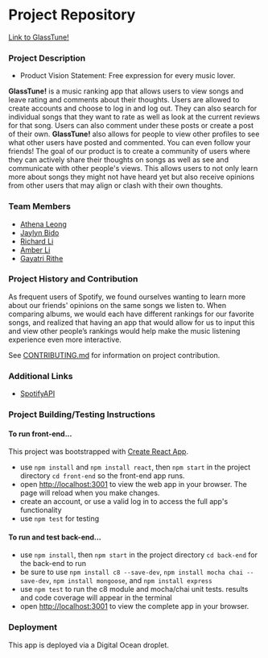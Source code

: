 # Project Repository

[Link to GlassTune!](https://king-prawn-app-i4vu7.ondigitalocean.app/)

### Project Description
- Product Vision Statement: Free expression for every music lover. 

**GlassTune!** is a music ranking app that allows users to view songs and leave rating and comments about their thoughts. Users are allowed to create accounts and choose to log in and log out. They can also search for individual songs that they want to rate as well as look at the current reviews for that song. Users can also comment under these posts or create a post of their own. **GlassTune!** also allows for people to view other profiles to see what other users have posted and commented. You can even follow your friends! The goal of our product is to create a community of users where they can actively share their thoughts on songs as well as see and communicate with other people's views. This allows users to not only learn more about songs they might not have heard yet but also receive opinions from other users that may align or clash with their own thoughts.

### Team Members
 - [Athena Leong](https://github.com/aleong2002)
 - [Jaylyn Bido](https://github.com/jaylynb26)
 - [Richard Li](https://github.com/Silver1793)
 - [Amber Li](https://github.com/al6862)
 - [Gayatri Rithe](https://github.com/gayatririthe)

### Project History and Contribution
As frequent users of Spotify, we found ourselves wanting to learn more about our friends' opinions on the same songs we listen to. When comparing albums, we would each have different rankings for our favorite songs, and realized that having an app that would allow for us to input this and view other people’s rankings would help make the music listening experience even more interactive.

See [CONTRIBUTING.md](./CONTRIBUTING.md) for information on project contribution.

### Additional Links
- [SpotifyAPI](https://developer.spotify.com/documentation/web-api)

### Project Building/Testing Instructions
#### To run front-end...
This project was bootstrapped with [Create React App](https://github.com/facebook/create-react-app).
- use `npm install` and `npm install react`, then `npm start` in the project directory `cd front-end` so the front-end app runs.
- open [http://localhost:3001](http://localhost:3001) to view the web app in your browser. The page will reload when you make changes.
- create an account, or use a valid log in to access the full app's functionality
- use `npm test` for testing

#### To run and test back-end...
- use `npm install`, then `npm start` in the project directory `cd back-end` for the back-end to run
- be sure to use `npm install c8 --save-dev`, `npm install mocha chai --save-dev`, `npm install mongoose`, and `npm install express`
- use `npm test` to run the c8 module and mocha/chai unit tests. results and code coverage will appear in the terminal
- open [http://localhost:3001](http://localhost:3001) to view the complete app in your browser.

### Deployment
This app is deployed via a Digital Ocean droplet.